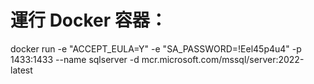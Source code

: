 # 運行 Docker 容器：
docker run -e "ACCEPT_EULA=Y" -e "SA_PASSWORD=!Eel45p4u4" -p 1433:1433 --name sqlserver -d mcr.microsoft.com/mssql/server:2022-latest


